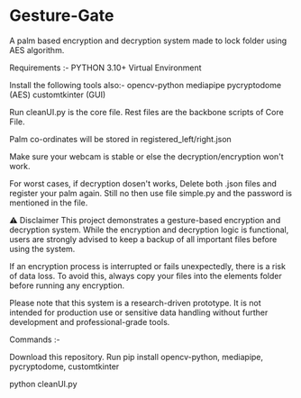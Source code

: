 # Gesture-Gate
A palm based encryption and decryption system made to lock folder using AES algorithm.

Requirements :-
PYTHON 3.10+
Virtual Environment

Install the following tools also:-
opencv-python
mediapipe 
pycryptodome (AES)
customtkinter (GUI)

Run cleanUI.py is the core file.
Rest files are the backbone scripts of Core File.

Palm co-ordinates will be stored in registered_left/right.json

Make sure your webcam is stable or else the decryption/encryption won't work.

For worst cases, if decryption dosen't works, 
Delete both .json files and register your palm again.
Still no then use file simple.py and the password is mentioned 
in the file.

⚠️ Disclaimer
This project demonstrates a gesture-based encryption and decryption system. While the encryption and decryption logic is functional, users are strongly advised to keep a backup of all important files before using the system.

If an encryption process is interrupted or fails unexpectedly, there is a risk of data loss. To avoid this, always copy your files into the elements folder before running any encryption.

Please note that this system is a research-driven prototype. It is not intended for production use or sensitive data handling without further development and professional-grade tools.

Commands :-

Download this repository.
Run 
pip install opencv-python, mediapipe, pycryptodome, customtkinter

python cleanUI.py
